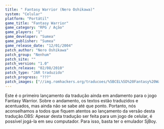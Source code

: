 ```yaml
---
title: " Fantasy Warrior (Nero Oshikawa)"
system: "Celular"
platform: "Portátil"
game_title: "Fantasy Warrior"
game_category: "RPG / Ação"
game_players: "1"
game_developer: "Sumea"
game_publisher: "Sumea"
game_release_date: "12/01/2004"
patch_author: "Nero Oshikawa"
patch_group: "Nenhum"
patch_site: ""
patch_version: "1.0"
patch_release: "02/08/2010"
patch_type: "JAR traduzido"
patch_progress: "???"
patch_images: ["//img.romhackers.org/traducoes/%5BCEL%5D%20Fantasy%20Warrior%20-%20Nero%20Oshikawa%20-%201.png","//img.romhackers.org/traducoes/%5BCEL%5D%20Fantasy%20Warrior%20-%20Nero%20Oshikawa%20-%202.png","//img.romhackers.org/traducoes/%5BCEL%5D%20Fantasy%20Warrior%20-%20Nero%20Oshikawa%20-%203.png"]
---
```

Este é o primeiro lançamento da tradução ainda em andamento para o jogo Fantasy Warrior. Sobre o andamento, os textos estão traduzidos e acentuados, mas ainda não se sabe até que ponto. Portanto, nós aconselhamos a todos que fiquem atentos ao lançamento da versão desta tradução.OBS: Apesar desta tradução ser feita para um jogo de celular, é possível jogá-la em seu computador. Para isso, basta ter o emulador SjBoy.